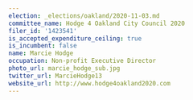 ```yaml
---
election: _elections/oakland/2020-11-03.md
committee_name: Hodge 4 Oakland City Council 2020
filer_id: '1423541'
is_accepted_expenditure_ceiling: true
is_incumbent: false
name: Marcie Hodge
occupation: Non-profit Executive Director
photo_url: marcie_hodge_sub.jpg
twitter_url: MarcieHodge13
website_url: http://www.hodge4oakland2020.com
---
```


